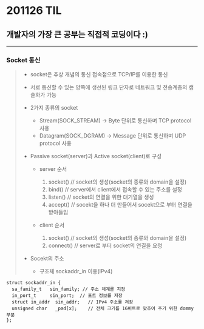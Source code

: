 # 201126 TIL
## 개발자의 가장 큰 공부는 직접적 코딩이다 :)
-------------------------------
### Socket 통신
> * socket은 추상 개념의 통신 접속점으로 TCP/IP를 이용한 통신
> * 서로 통신할 수 있는 양쪽에 생선된 링크 단자로 네트워크 및 전송계층의 캡슐화가 가능
> * 2가지 종류의 socket
>   * Stream(SOCK_STREAM) -> Byte 단위로 통신하며 TCP protocol 사용
>   * Datagram(SOCK_DGRAM) -> Message 단위로 통신하며 UDP protocol 사용
> * Passive socket(server)과 Active socket(client)로 구성
>   * server 순서
>     1. socket()  // socket의 생성(socket의 종류와 domain을 설정)
>     2. bind()    // server에서 client에서 접속할 수 있는 주소를 설정
>     3. listen()  // socket의 연결을 위한 대기열을 생성
>     4. accept()  // socekt을 하나 더 만들어서 socekt으로 부터 연결을 받아들임
>
>   * client 순서
>     1. socket()  // socket의 생성(socket의 종류와 domain을 설정)
>     2. connect() // server로 부터 socket의 연결을 요청
>
> * Socekt의 주소
>   * 구조체 sockaddr_in 이용(IPv4)

    struct sockaddr_in {
      sa_family_t   sin_family; // 주소 체계를 지정
      in_port_t     sin_port;  // 포트 정보를 저장
      struct in_addr  sin_addr;   // IPv4 주소를 저장
      unsigned char   _pad[x];    // 전체 크기를 16비트로 맞추어 주기 위한 dommy부분
    };
